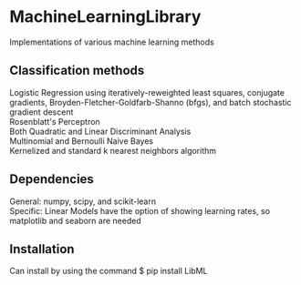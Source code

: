 # MachineLearningLibrary
Implementations of various machine learning methods
## Classification methods
Logistic Regression using iteratively-reweighted least squares, conjugate gradients, Broyden-Fletcher-Goldfarb-Shanno (bfgs), and batch stochastic gradient descent <br/>
Rosenblatt's Perceptron <br/>
Both Quadratic and Linear Discriminant Analysis <br/> 
Multinomial and Bernoulli Naive Bayes <br/>
Kernelized and standard k nearest neighbors algorithm <br/>
## Dependencies
General: numpy, scipy, and scikit-learn </br>
Specific: Linear Models have the option of showing learning rates, so matplotlib and seaborn are needed
## Installation
Can install by using the command $ pip install LibML
